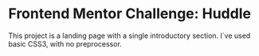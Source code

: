 # Frontend Mentor Challenge: Huddle 
This project is a landing page with a single introductory section. I´ve used basic CSS3, with no preprocessor. 
